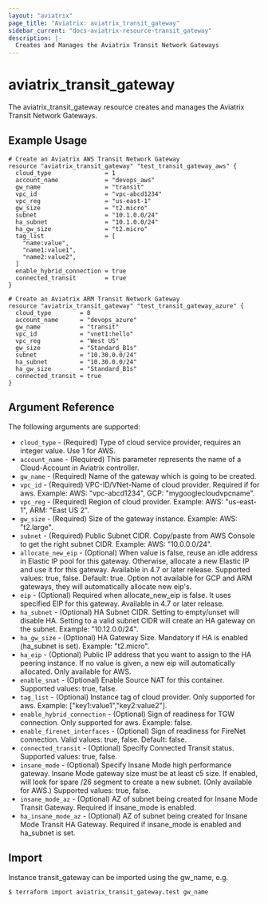 ```yaml
---
layout: "aviatrix"
page_title: "Aviatrix: aviatrix_transit_gateway"
sidebar_current: "docs-aviatrix-resource-transit_gateway"
description: |-
  Creates and Manages the Aviatrix Transit Network Gateways
---
```


# aviatrix_transit_gateway

The aviatrix_transit_gateway resource creates and manages the Aviatrix Transit Network Gateways.

## Example Usage

```hcl
# Create an Aviatrix AWS Transit Network Gateway
resource "aviatrix_transit_gateway" "test_transit_gateway_aws" {
  cloud_type               = 1
  account_name             = "devops_aws"
  gw_name                  = "transit"
  vpc_id                   = "vpc-abcd1234"
  vpc_reg                  = "us-east-1"
  gw_size                  = "t2.micro"
  subnet                   = "10.1.0.0/24"
  ha_subnet                = "10.1.0.0/24"
  ha_gw_size               = "t2.micro"
  tag_list                 = [
    "name:value", 
    "name1:value1", 
    "name2:value2",
  ]
  enable_hybrid_connection = true
  connected_transit        = true
}

# Create an Aviatrix ARM Transit Network Gateway
resource "aviatrix_transit_gateway" "test_transit_gateway_azure" {
  cloud_type        = 8
  account_name      = "devops_azure"
  gw_name           = "transit"
  vpc_id            = "vnet1:hello"
  vpc_reg           = "West US"
  gw_size           = "Standard_B1s"
  subnet            = "10.30.0.0/24"
  ha_subnet         = "10.30.0.0/24"
  ha_gw_size        = "Standard_B1s"
  connected_transit = true
}

```

## Argument Reference

The following arguments are supported:

* `cloud_type` - (Required) Type of cloud service provider, requires an integer value. Use 1 for AWS.
* `account_name` - (Required) This parameter represents the name of a Cloud-Account in Aviatrix controller.
* `gw_name` - (Required) Name of the gateway which is going to be created.
* `vpc_id` - (Required) VPC-ID/VNet-Name of cloud provider. Required if for aws. Example: AWS: "vpc-abcd1234", GCP: "mygooglecloudvpcname".
* `vpc_reg` - (Required) Region of cloud provider. Example: AWS: "us-east-1", ARM: "East US 2".
* `gw_size` - (Required) Size of the gateway instance. Example: AWS: "t2.large".
* `subnet` - (Required) Public Subnet CIDR. Copy/paste from AWS Console to get the right subnet CIDR. Example: AWS: "10.0.0.0/24".
* `allocate_new_eip` - (Optional) When value is false, reuse an idle address in Elastic IP pool for this gateway. Otherwise, allocate a new Elastic IP and use it for this gateway. Available in 4.7 or later release. Supported values: true, false. Default: true. Option not available for GCP and ARM gateways, they will automatically allocate new eip's.
* `eip` - (Optional) Required when allocate_new_eip is false. It uses specified EIP for this gateway. Available in 4.7 or later release.
* `ha_subnet` - (Optional) HA Subnet CIDR. Setting to empty/unset will disable HA. Setting to a valid subnet CIDR will create an HA gateway on the subnet. Example: "10.12.0.0/24".
* `ha_gw_size` - (Optional) HA Gateway Size. Mandatory if HA is enabled (ha_subnet is set). Example: "t2.micro".
* `ha_eip` - (Optional) Public IP address that you want to assign to the HA peering instance. If no value is given, a new eip will automatically allocated. Only available for AWS.
* `enable_snat` - (Optional) Enable Source NAT for this container. Supported values: true, false.
* `tag_list` - (Optional) Instance tag of cloud provider. Only supported for aws. Example: ["key1:value1","key2:value2"].
* `enable_hybrid_connection` - (Optional) Sign of readiness for TGW connection. Only supported for aws. Example: false.
* `enable_firenet_interfaces` - (Optional) Sign of readiness for FireNet connection. Valid values: true, false. Default: false.
* `connected_transit` - (Optional) Specify Connected Transit status. Supported values: true, false.
* `insane_mode` - (Optional) Specify Insane Mode high performance gateway. Insane Mode gateway size must be at least c5 size. If enabled, will look for spare /26 segment to create a new subnet. (Only available for AWS.) Supported values: true, false.
* `insane_mode_az` - (Optional) AZ of subnet being created for Insane Mode Transit Gateway. Required if insane_mode is enabled.
* `ha_insane_mode_az` - (Optional) AZ of subnet being created for Insane Mode Transit HA Gateway. Required if insane_mode is enabled and ha_subnet is set.

## Import

Instance transit_gateway can be imported using the gw_name, e.g.

```
$ terraform import aviatrix_transit_gateway.test gw_name
```
